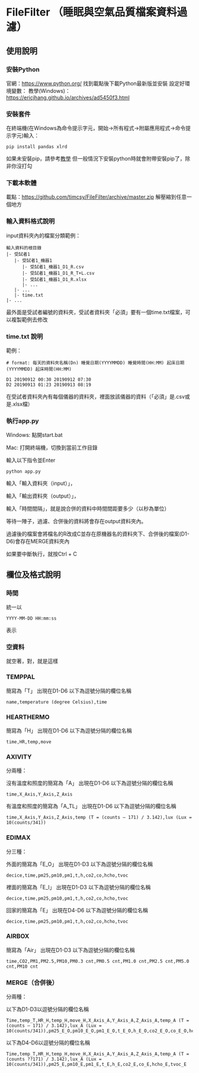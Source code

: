 FileFilter （睡眠與空氣品質檔案資料過濾）
===

使用說明
---

### 安裝Python
官網：https://www.python.org/
找到載點後下載Python最新版並安裝
設定好環境變數：
教學(Windows)：https://ericjhang.github.io/archives/ad5450f3.html

### 安裝套件
在終端機(在Windows為命令提示字元，開始->所有程式->附屬應用程式->命令提示字元)輸入：
```
pip install pandas xlrd
```
如果未安裝pip，請參考[教學](https://medium.com/@CCstruggled/python-%E5%AE%89%E8%A3%9D-pip-%E6%96%BC-windows-%E6%88%96-centos-%E7%B7%9A%E4%B8%8A-%E9%9B%A2%E7%B7%9A%E5%AE%89%E8%A3%9D-pip-101-fb6d8e3c611b)
但一般情況下安裝python時就會附帶安裝pip了，除非你沒打勾

### 下載本軟體
載點：https://github.com/timcsy/FileFilter/archive/master.zip
解壓縮到任意一個地方

### 輸入資料格式說明
input資料夾內的檔案分類範例：
```
輸入資料的根目錄
|- 受試者1
   |- 受試者1_機器1
      |- 受試者1_機器1_D1_R.csv
      |- 受試者1_機器1_D1_R_T+L.csv
      |- 受試者1_機器1_D1_R.xlsx
      |- ...
   |- ...
   |- time.txt
|- ...
```
最外面是受試者編號的資料夾，受試者資料夾「必須」要有一個time.txt檔案，可以複製範例去修改

### time.txt 說明
範例：
```
# format: 每天的資料夾名稱(Dn) 睡覺日期(YYYYMMDD) 睡覺時間(HH:MM) 起床日期(YYYYMMDD) 起床時間(HH:MM)

D1 20190912 00:30 20190912 07:30
D2 20190913 01:23 20190913 08:19

```

在受試者資料夾內有每個儀器的資料夾，裡面放該儀器的資料（「必須」是.csv或是.xlsx檔）

### 執行app.py
Windows: 點開start.bat

Mac: 打開終端機，切換到當前工作目錄

輸入以下指令並Enter
```
python app.py
```
輸入「輸入資料夾（input）」，

輸入「輸出資料夾（output）」，

輸入「時間間隔」，就是說合併的資料中時間間距要多少（以秒為單位）

等待一陣子，過濾、合併後的資料將會存在output資料夾內。

過濾後的檔案會將檔名的R改成C並存在原機器名的資料夾下、合併後的檔案(D1-D6)會存在MERGE資料夾內

如果要中斷執行，就按Ctrl + C

欄位及格式說明
---

### 時間
統一以
```
YYYY-MM-DD HH:mm:ss
```
表示

### 空資料
就空著，對，就是這樣

### TEMPPAL
簡寫為「T」
出現在D1-D6
以下為逗號分隔的欄位名稱
```
name,temperature (degree Celsius),time
```

### HEARTHERMO
簡寫為「H」
出現在D1-D6
以下為逗號分隔的欄位名稱
```
time,HR,temp,move
```

### AXIVITY
分兩種：

沒有溫度和照度的簡寫為「A」
出現在D1-D6
以下為逗號分隔的欄位名稱
```
time,X_Axis,Y_Axis,Z_Axis
```

有溫度和照度的簡寫為「A_TL」
出現在D1-D6
以下為逗號分隔的欄位名稱
```
time,X_Axis,Y_Axis,Z_Axis,temp (T = (counts – 171) / 3.142),lux (Lux = 10(counts/341))
```

### EDIMAX
分三種：

外面的簡寫為「E_O」
出現在D1-D3
以下為逗號分隔的欄位名稱
```
decice,time,pm25,pm10,pm1,t,h,co2,co,hcho,tvoc
```

裡面的簡寫為「E_I」
出現在D1-D3
以下為逗號分隔的欄位名稱
```
decice,time,pm25,pm10,pm1,t,h,co2,co,hcho,tvoc
```

回家的簡寫為「E」
出現在D4-D6
以下為逗號分隔的欄位名稱
```
decice,time,pm25,pm10,pm1,t,h,co2,co,hcho,tvoc
```

### AIRBOX
簡寫為「Air」
出現在D1-D3
以下為逗號分隔的欄位名稱
```
time,CO2,PM1,PM2.5,PM10,PM0.3 cnt,PM0.5 cnt,PM1.0 cnt,PM2.5 cnt,PM5.0 cnt,PM10 cnt
```

### MERGE（合併後）
分兩種：

以下為D1-D3以逗號分隔的欄位名稱
```
Time,temp_T,HR_H,temp_H,move_H,X_Axis_A,Y_Axis_A,Z_Axis_A,temp_A (T = (counts – 171) / 3.142),lux_A (Lux = 10(counts/341)),pm25_E_O,pm10_E_O,pm1_E_O,t_E_O,h_E_O,co2_E_O,co_E_O,hcho_E_O,tvoc_E_O,pm25_E_I,pm10_E_I,pm1_E_I,t_E_I,h_E_I,co2_E_I,co_E_I,hcho_E_I,tvoc_E_I,CO2_Air,PM1_Air,PM2.5_Air,PM10_Air,PM0.3_Air,PM0.5_Air,PM1.0_Air,PM2.5_Air,PM5.0_Air,PM10_Air
```

以下為D4-D6以逗號分隔的欄位名稱
```
Time,temp_T,HR_H,temp_H,move_H,X_Axis_A,Y_Axis_A,Z_Axis_A,temp_A (T = (counts ??171) / 3.142),lux_A (Lux = 10(counts/341)),pm25_E,pm10_E,pm1_E,t_E,h_E,co2_E,co_E,hcho_E,tvoc_E
```